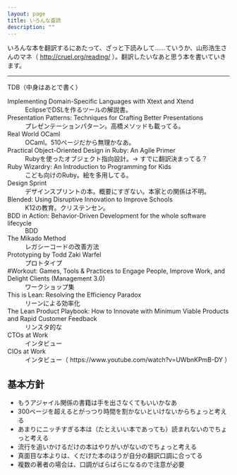 ```yaml
---
layout: page
title: いろんな査読
description: ""
---
```


いろんな本を翻訳するにあたって、ざっと下読みして……ていうか、山形浩生さんのマネ（ http://cruel.org/reading/ ）。翻訳したいなあと思う本を書いていきます。

----

TDB（中身はあとで書く）

<dl>

<dt>Implementing Domain-Specific Languages with Xtext and Xtend</dt>
<dd>EclipseでDSLを作るツールの解説書。</dd>

<dt>Presentation Patterns: Techniques for Crafting Better Presentations</dt>
<dd>プレゼンテーションパターン。高橋メソッドも載ってる。</dd>

<dt>Real World OCaml</dt>
<dd>OCaml。510ページだから無理かなあ。</dd>

<dt>Practical Object-Oriented Design in Ruby: An Agile Primer</dt>
<dd>Rubyを使ったオブジェクト指向設計。→ すでに翻訳決まってる？</dd>

<dt>Ruby Wizardry: An Introduction to Programming for Kids</dt>
<dd>こども向けのRuby。絵を多用してる。</dd>

<dt>Design Sprint</dt>
<dd>デザインスプリントの本。概要にすぎない。本家との関係は不明。</dd>

<dt>Blended: Using Disruptive Innovation to Improve Schools</dt>
<dd>K12の教育。クリステンセン。</dd>

<dt>BDD in Action: Behavior-Driven Development for the whole software lifecycle</dt>
<dd>BDD</dd>

<dt>The Mikado Method</dt>
<dd>レガシーコードの改善方法</dd>

<dt>Prototyping by Todd Zaki Warfel</dt>
<dd>プロトタイプ</dd>

<dt>#Workout: Games, Tools & Practices to Engage People, Improve Work, and Delight Clients (Management 3.0) </dt>
<dd>ワークショップ集</dd>

<dt>This is Lean: Resolving the Efficiency Paradox</dt>
<dd>リーンによる効率化</dd>

<dt>The Lean Product Playbook: How to Innovate with Minimum Viable Products and Rapid Customer Feedback</dt>
<dd>リンスタ的な</dd>

<dt>CTOs at Work</dt>
<dd>インタビュー</dd>

<dt>CIOs at Work</dt>
<dd>インタビュー（ https://www.youtube.com/watch?v=UWbnKPmB-DY ）</dd>


<dt></dt>
<dd></dd>

</dl>

## 基本方針

* もうアジャイル関係の書籍は手を出さなくてもいいかなあ
* 300ページを超えるとがっつり時間を割かないといけないからちょっと考える
* あまりにニッチすぎる本は（たとえいい本であっても）読まれないのでちょっと考える
* 流行を追いかけるだけの本はやりがいがないのでちょっと考える
* 真面目な本よりは、くだけた本のほうが自分の翻訳口調に合ってる
* 複数の著者の場合は、口調がばらばらになるので注意が必要

